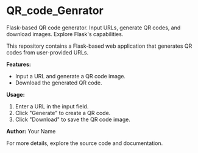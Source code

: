 # QR_code_Genrator
Flask-based QR code generator. Input URLs, generate QR codes, and download images. Explore Flask's capabilities.

This repository contains a Flask-based web application that generates QR codes from user-provided URLs.

**Features:**
- Input a URL and generate a QR code image.
- Download the generated QR code.

**Usage:**
1. Enter a URL in the input field.
2. Click "Generate" to create a QR code.
3. Click "Download" to save the QR code image.

**Author:**
Your Name

For more details, explore the source code and documentation.

